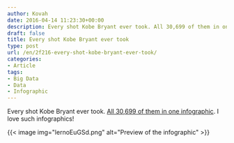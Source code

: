 ```yaml
---
author: Kovah
date: 2016-04-14 11:23:30+00:00
description: Every shot Kobe Bryant ever took. All 30,699 of them in one infographic.
draft: false
title: Every shot Kobe Bryant ever took
type: post
url: /en/2f216-every-shot-kobe-bryant-ever-took/
categories:
- Article
tags:
- Big Data
- Data
- Infographic
---
```


Every shot Kobe Bryant ever took. [All 30,699 of them in one infographic](http://graphics.latimes.com/kobe-every-shot-ever/). I love such infographics!

{{< image img="lernoEuGSd.png" alt="Preview of the infographic" >}}
